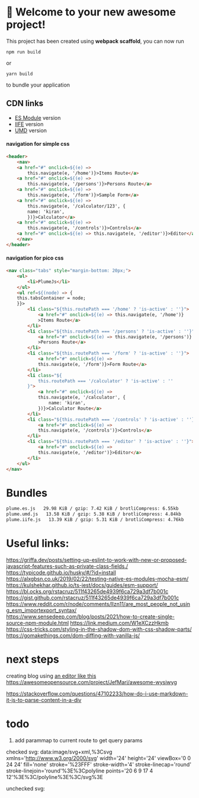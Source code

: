 # 🚀 Welcome to your new awesome project!

This project has been created using **webpack scaffold**, you can now run

```
npm run build
```

or

```
yarn build
```

to bundle your application

## CDN links

- [ES Module](https://cdn.jsdelivr.net/gh/kiranmantha/plumejs-esnext/dist/plume.es.js) version
- [IIFE](https://cdn.jsdelivr.net/gh/kiranmantha/plumejs-esnext/dist/plume.iife.js) version
- [UMD](https://cdn.jsdelivr.net/gh/kiranmantha/plumejs-esnext/dist/plume.umd.js) version

#### navigation for simple css

```html
<header>
    <nav>
    <a href="#" onclick=${(e) =>
        this.navigate(e, '/home')}>Items Route</a>
    <a href="#" onclick=${(e) =>
        this.navigate(e, '/persons')}>Persons Route</a>
    <a href="#" onclick=${(e) =>
        this.navigate(e, '/form')}>Sample Form</a>
    <a href="#" onclick=${(e) =>
        this.navigate(e, '/calculator/123', {
        name: 'kiran',
        })}>Calculator</a>
    <a href="#" onclick=${(e) =>
        this.navigate(e, '/controls')}>Controls</a>
    <a href="#" onclick=${(e) => this.navigate(e, '/editor')}>Editor</a>
    </nav>
</header>
```

#### navigation for pico css

```html
<nav class="tabs" style="margin-bottom: 20px;">
    <ul>
        <li>PlumeJs</li>
    </ul>
    <ul ref=${(node) => {
    this.tabsContainer = node;
    }}>
        <li class="${this.routePath === '/home' ? 'is-active' : ''}">
            <a href="#" onclick=${(e) => this.navigate(e, '/home')}
            >Items Route</a>
        </li>
        <li class="${this.routePath === '/persons' ? 'is-active' : ''}">
            <a href="#" onclick=${(e) => this.navigate(e, '/persons')}
            >Persons Route</a>
        </li>
        <li class="${this.routePath === '/form' ? 'is-active' : ''}">
            <a href="#" onclick=${(e) =>
            this.navigate(e, '/form')}>Form Route</a>
        </li>
        <li class="${
            this.routePath === '/calculator' ? 'is-active' : ''
        }">
            <a href="#" onclick=${(e) =>
            this.navigate(e, '/calculator', {
                name: 'kiran',
            })}>Calculator Route</a>
        </li>
        <li class="${this.routePath === '/controls' ? 'is-active' : ''}">
            <a href="#" onclick=${(e) =>
            this.navigate(e, '/controls')}>Controls</a>
        </li>
        <li class="${this.routePath === '/editor' ? 'is-active' : ''}">
            <a href="#" onclick=${(e) =>
            this.navigate(e, '/editor')}>Editor</a>
        </li>
    </ul>
</nav>
```

# Bundles

```cmd
plume.es.js   29.98 KiB / gzip: 7.42 KiB / brotliCompress: 6.55kb
plume.umd.js   13.58 KiB / gzip: 5.38 KiB / brotliCompress: 4.84kb
plume.iife.js   13.39 KiB / gzip: 5.31 KiB / brotliCompress: 4.76kb
```

# Useful links:

https://griffa.dev/posts/setting-up-eslint-to-work-with-new-or-proposed-javascript-features-such-as-private-class-fields./
https://typicode.github.io/husky/#/?id=install
https://alxgbsn.co.uk/2019/02/22/testing-native-es-modules-mocha-esm/
https://kulshekhar.github.io/ts-jest/docs/guides/esm-support/
https://bl.ocks.org/rstacruz/511f43265de4939f6ca729a3df7b001c
https://gist.github.com/rstacruz/511f43265de4939f6ca729a3df7b001c
https://www.reddit.com/r/node/comments/llzn11/are_most_people_not_using_esm_importexport_syntax/
https://www.sensedeep.com/blog/posts/2021/how-to-create-single-source-npm-module.html
https://link.medium.com/W1eXCzzHkmb
https://css-tricks.com/styling-in-the-shadow-dom-with-css-shadow-parts/
https://gomakethings.com/dom-diffing-with-vanilla-js/

# next steps

creating blog using [an editor like this](https://levelup.gitconnected.com/an-open-source-medium-like-wysiwyg-editor-1258d3efdf92)
https://awesomeopensource.com/project/JefMari/awesome-wysiwyg

https://stackoverflow.com/questions/47102233/how-do-i-use-markdown-it-js-to-parse-content-in-a-div

# todo

1. add parammap to current route to get query params

checked svg:
data:image/svg+xml,%3Csvg xmlns='http://www.w3.org/2000/svg' width='24' height='24' viewBox='0 0 24 24' fill='none' stroke='%23FFF' stroke-width='4' stroke-linecap='round' stroke-linejoin='round'%3E%3Cpolyline points='20 6 9 17 4 12'%3E%3C/polyline%3E%3C/svg%3E

unchecked svg:
